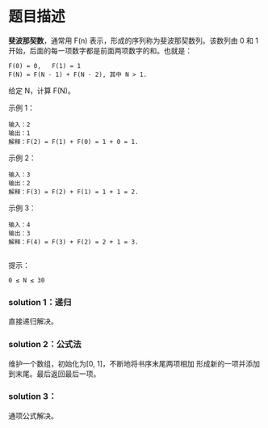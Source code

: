 # 题目描述
**斐波那契数**，通常用 F(n) 表示，形成的序列称为斐波那契数列。该数列由 0 和 1 开始，后面的每一项数字都是前面两项数字的和。也就是：

    F(0) = 0,   F(1) = 1
    F(N) = F(N - 1) + F(N - 2), 其中 N > 1.
给定 N，计算 F(N)。

示例 1：

    输入：2
    输出：1
    解释：F(2) = F(1) + F(0) = 1 + 0 = 1.
示例 2：
    
    输入：3
    输出：2
    解释：F(3) = F(2) + F(1) = 1 + 1 = 2.
示例 3：
    
    输入：4
    输出：3
    解释：F(4) = F(3) + F(2) = 2 + 1 = 3.
     

提示：

    0 ≤ N ≤ 30

### solution 1：递归
直接递归解决。

### solution 2：公式法
维护一个数组，初始化为[0, 1]，不断地将书序末尾两项相加
形成新的一项并添加到末尾。最后返回最后一项。

### solution 3：
通项公式解决。
